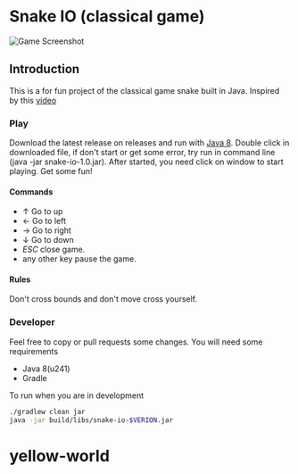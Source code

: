 # Snake IO (classical game)
![Game Screenshot](./docs/img/Snake1.png)

## Introduction
This is a for fun project of the classical game snake built in Java. Inspired by this [video](https://www.youtube.com/watch?v=CsJmQ32i02o)

### Play
Download the latest release on releases and run with [Java 8](https://www.java.com/pt_BR/download/). Double click in downloaded file, if don't start or get some error, try run in command line (java -jar snake-io-1.0.jar). After started, you need click on window to start playing. Get some fun!

#### Commands
* ↑ Go to up
* ← Go to left
* → Go to right
* ↓ Go to down
* *ESC* close game.
* any other key pause the game.

#### Rules
Don't cross bounds and don't move cross yourself.

### Developer
Feel free to copy or pull requests some changes. You will need some requirements
* Java 8(u241)
* Gradle

To run when you are in development
```bash
./gradlew clean jar
java -jar build/libs/snake-io-$VERION.jar
```
# yellow-world
